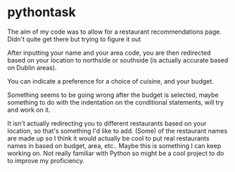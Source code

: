# pythontask

The aim of my code was to allow for a restaurant recommendations page. Didn't quite get there but trying to figure it out

After inputting your name and your area code, you are then redirected based on your location to northside or southside (is actually accurate based on Dublin areas).

You can indicate a preference for a choice of cuisine, and your budget.

Something seems to be going wrong after the budget is selected, maybe something to do with the indentation on the conditional statements, will try and work on it.

It isn't actually redirecting you to different restaurants based on your location, so that's something I'd like to add. (Some) of the restaurant names are made up so I think it would actually be cool to put real restaurants names in based on budget, area, etc.. Maybe this is something I can keep working on. Not really familiar with Python so might be a cool project to do to improve my proficiency.

